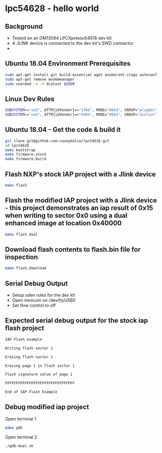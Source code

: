 # lpc54628 - hello world

## Background
* Tested on an OM13094 LPCXpresso54618 dev kit
* A JLINK device is connected to the dev kit's SWD connector
*

## Ubuntu 18.04 Environment Prerequisites
```bash
sudo apt-get install git build-essential wget exuberant-ctags autoconf m4 libtool autopoint
sudo apt-get remove modemmanager
sudo usermod -a -G dialout $USER
```

## Linux Dev Rules
```bash
SUBSYSTEM=="usb", ATTR{idVendor}=="1366", MODE="0664", GROUP="plugdev"
SUBSYSTEM=="usb", ATTR{idVendor}=="0403", MODE="0664", GROUP="dialout"
```

## Ubuntu 18.04 - Get the code & build it
```bash
git clone git@github.com:caseykelso/lpc54628.git
cd lpc54628
make bootstrap
make firmware.stock
make firmware.build
```

## Flash NXP's stock IAP project with a Jlink device
```bash
make flash
```

## Flash the modified IAP project with a Jlink device - this project demonstrates an iap result of 0x15 when writing to sector 0x0 using a dual enhanced image at location 0x40000
```bash
make flash.dual
```

## Download flash contents to flash.bin file for inspection
```bash
make flash.download
```

## Serial Debug Output
* Setup udev rules for the dev kit
* Open minicom on /dev/ttyUSB0
* Set flow control to off

## Expected serial debug output for the stock iap flash project
```bash
IAP Flash example

Writing flash sector 1

Erasing flash sector 1

Erasing page 1 in flash sector 1

Flash signature value of page 1

FFFFFFFFFFFFFFFFFFFFFFFFFFFFFFFF

End of IAP Flash Example
```

## Debug modified iap project

Open terminal 1
```bash
make gdb
```

Open terminal 2
```bash
./gdb-dual.sh
```



